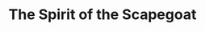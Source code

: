 ---
layout: songs
title: The Spirit of the Scapegoat
album: Scapegoats
album_link: https://open.spotify.com/album/1GmX76Xij1oQSQO64pdyh3
components: ['tabs']
short_name: the-spirit-of-the-scapegoat

song_name: The Spirit of the Scapegoat
song_description: A haunting song about our personal demons, come to life.

spotify_id: 0V3YE9SMpFeCTjatEbwWy1

lyrics: |-
    #### A-section
    When I turn off all the lights in this little house at night,
    Azazel, Chief of the Goat Demons comes a’lurking.
    He’s silent as the Lord and imposing as the Devil.
    He’s trying to put a little terror in my soul, but it’s not really working.
    
    Tonight, he’s standing quiet in the corner by the radiator.
    I think he’s cold, but I don’t care enough to ask him.
    “Every man, woman, and child goes to Hell,” he reminds me.
    He’s starting to become corporeal, but I know it won’t last

    #### B-section
    because the greatest trick the Devil ever pulled
    was to convince the world he doesn’t exist.
    But now he’s really lonely.
    The greatest trick the Devil ever pulled
    was to convince the world he doesn’t exist.
    But now he’s really fucking lonely, so he’s hanging out with me cuz I’m lonely too.

    #### C-section
    What’s a guy to do when the god of space and time is the Devil, and everyone seems to be on the level with it?
    At least that’s what I gather from this party in a cemetery,
    and the silence of the Lord toward the dying and the bored.
    Here's to the demons we all live with every day and to the Void.

    #### D-section
    Well, I’m not dumb and I’m not crazy, I’m just disassociated, bored, and lazy.
    And the Spirit of the Scapegoat says that’s someone else’s problem.

    And I’m not cold and I’m not jaded, I’m just improperly medicated.
    And the Spirit of the Scapegoat says that doesn’t really matter.

    And I can’t cry when people die, I guess I’m deep down dee-dee-dead inside.
    And the Spirit of the Scapegoat says that I should go and join them.
    Go kick it with the dead folk, honey.

    #### A-section
    Tonight, he ate my dog alive,
    then he resurrected my childhood dog and he ate him too.
    What’s a guy to do?
    Here’s to the silence of the Lord
    toward the dying and the bored.
    Here’s to the demons we all live with every day
    and to the void.

song_credits: |-
    Written and Recorded in Minneapolis by Daniel Goodroad + Jim Frankenstein
    Mixed & Mastered by Anders Carlson
---